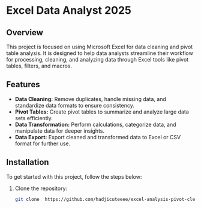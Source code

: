 # Excel Data Analyst 2025

## Overview
This project is focused on using Microsoft Excel for data cleaning and pivot table analysis. It is designed to help data analysts streamline their workflow for processing, cleaning, and analyzing data through Excel tools like pivot tables, filters, and macros.

## Features
- **Data Cleaning:** Remove duplicates, handle missing data, and standardize data formats to ensure consistency.
- **Pivot Tables:** Create pivot tables to summarize and analyze large data sets efficiently.
- **Data Transformation:** Perform calculations, categorize data, and manipulate data for deeper insights.
- **Data Export:** Export cleaned and transformed data to Excel or CSV format for further use.

## Installation
To get started with this project, follow the steps below:

1. Clone the repository:
   ```bash
   git clone  https://github.com/hadjicuteeee/excel-analysis-pivot-cleaning
